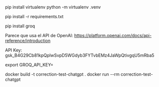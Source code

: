 
pip install virtualenv
python -m virtualenv .venv

pip install -r requirements.txt

pip install groq

Parece que usa el API de OpenAI:
https://platform.openai.com/docs/api-reference/introduction


API Key:
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


export GROQ_API_KEY=<your-api-key-here>



docker build -t correction-test-chatgpt .
docker run --rm correction-test-chatgpt
